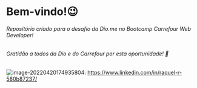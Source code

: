 # Bem-vindo!:wink:



###### Repositório criado para o desafio da Dio.me no Bootcamp Carrefour Web Developer!

###### Gratidão a todos da Dio e do Carrefour por esta oportunidade! :pray:



![image-20220420174935804](C:\Users\DUM!\AppData\Roaming\Typora\typora-user-images\image-20220420174935804.png): https://www.linkedin.com/in/raquel-r-580b87237/